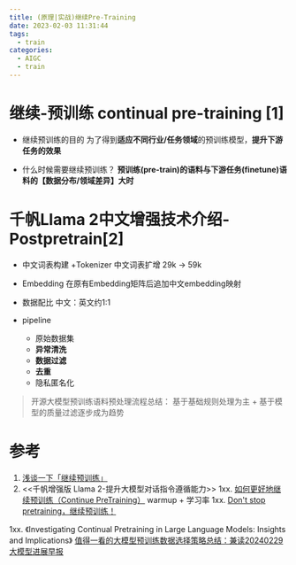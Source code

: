 ```yaml
---
title: (原理|实战)继续Pre-Training
date: 2023-02-03 11:31:44
tags:
  - train
categories:
  - AIGC
  - train
---
```


<p></p>
<!-- more -->

# 继续-预训练 continual pre-training [1]
+ 继续预训练的目的
  为了得到**适应不同行业/任务领域**的预训练模型，**提升下游任务的效果**

+ 什么时候需要继续预训练？
  **预训练(pre-train)的语料与下游任务(finetune)语料的【数据分布/领域差异】大时**


# 千帆Llama 2中文增强技术介绍-Postpretrain[2]
+ 中文词表构建 +Tokenizer
  中文词表扩增 29k -> 59k
+ Embedding
  在原有Embedding矩阵后追加中文embedding映射
+ 数据配比 
 中文：英文约1:1

+ pipeline
  -  原始数据集
  -  **异常清洗**
  -  **数据过滤**
  -  **去重**
  -  隐私匿名化

> 开源大模型预训练语料预处理流程总结： 基于基础规则处理为主 + 基于模型的质量过滤逐步成为趋势

# 参考
1. [浅谈一下「继续预训练」](https://zhuanlan.zhihu.com/p/545092184)
2. <<千帆增强版 Llama 2-提升大模型对话指令遵循能力>> 
1xx. [如何更好地继续预训练（Continue PreTraining）](https://zhuanlan.zhihu.com/p/654463331)
   warmup  +  学习率
1xx. [Don't stop pretraining，继续预训练！](https://blog.csdn.net/Kaiyuan_sjtu/article/details/120695507)

1xx. 《Investigating Continual Pretraining in Large Language Models: Insights and Implications》
    [值得一看的大模型预训练数据选择策略总结：兼读20240229大模型进展早报](https://mp.weixin.qq.com/s?__biz=MzAxMjc3MjkyMg==&mid=2648409027&idx=1&sn=4083853fd0bfb1790d8df6b4414b6583&chksm=83839096b4f41980e8277f34650c2029a45e853adfc2b412ea386952751e44d29e75f0048d12&scene=178&cur_album_id=3343133676745932807#rd)





